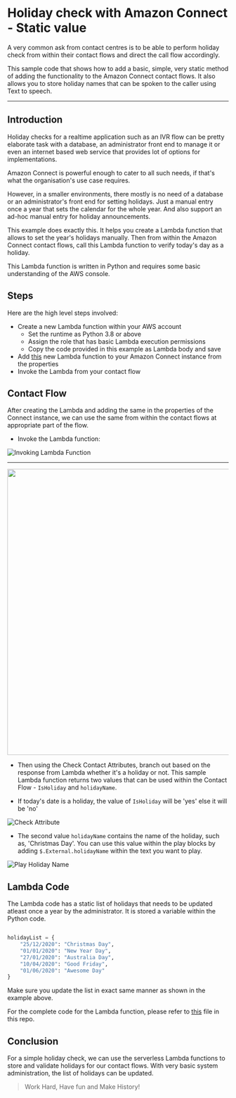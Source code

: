 # Holiday check with Amazon Connect - Static value

A very common ask from contact centres is to be able to perform holiday check from within their contact flows and direct the call flow accordingly.

This sample code that shows how to add a basic, simple, very static method of adding the functionality to the Amazon Connect contact flows. It also allows you to store holiday names that can be spoken to the caller using Text to speech.

----

## Introduction
Holiday checks for a realtime application such as an IVR flow can be pretty elaborate task with a database, an administrator front end to manage it or even an internet based web service that provides lot of options for implementations.

Amazon Connect is powerful enough to cater to all such needs, if that's what the organisation's use case requires.

However, in a smaller environments, there mostly is no need of a database or an administrator's front end for setting holidays. Just a manual entry once a year that sets the calendar for the whole year. And also support an ad-hoc manual entry for holiday announcements.

This example does exactly this. It helps you create a Lambda function that allows to set the year's holidays manually. Then from within the Amazon Connect contact flows, call this Lambda function to verify today's day as a holiday.

This Lambda function is written in Python and requires some basic understanding of the AWS console.

## Steps

Here are the high level steps involved:
* Create a new Lambda function within your AWS account
  * Set the runtime as Python 3.8 or above
  * Assign the role that has basic Lambda execution permissions
  * Copy the code provided in this example as Lambda body and save
* Add [this](lambda_function.py) new Lambda function to your Amazon Connect instance from the properties
* Invoke the Lambda from your contact flow

## Contact Flow

After creating the Lambda and adding the same in the properties of the Connect instance, we can use the same from within the contact flows at appropriate part of the flow.

* Invoke the Lambda function:

![Invoking Lambda Function](InvokeLambda1.png)

----

<img src="InvokeLambda2.png" width="600" height="650">

* Then using the Check Contact Attributes, branch out based on the response from Lambda whether it's a holiday or not. This sample Lambda function returns two values that can be used within the Contact Flow - `IsHoliday` and `holidayName`.

* If today's date is a holiday, the value of `IsHoliday` will be 'yes' else it will be 'no'

![Check Attribute](CheckAttribute.png)

* The second value `holidayName` contains the name of the holiday, such as, 'Christmas Day'. You can use this value within the play blocks by adding `$.External.holidayName` within the text you want to play.

![Play Holiday Name](HolidayName.png)



## Lambda Code

The Lambda code has a static list of holidays that needs to be updated atleast once a year by the administrator. It is stored a variable within the Python code.

```python

holidayList = {
    "25/12/2020": "Christmas Day",
    "01/01/2020": "New Year Day",
    "27/01/2020": "Australia Day",
    "10/04/2020": "Good Friday",
    "01/06/2020": "Awesome Day"
}

```
Make sure you update the list in exact same manner as shown in the example above.

For the complete code for the Lambda function, please refer to [this](lambda_function.py) file in this repo.

## Conclusion

For a simple holiday check, we can use the serverless Lambda functions to store and validate holidays for our contact flows. With very basic system administration, the list of holidays can be updated.


> Work Hard, Have fun and Make History!
